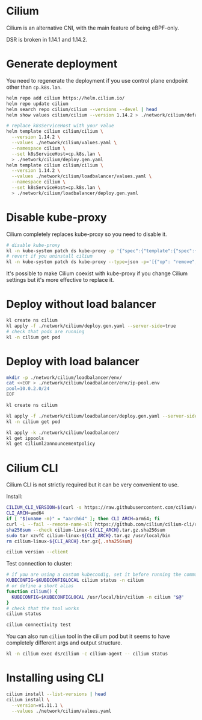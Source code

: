 
# Cilium

Cilium is an alternative CNI, with the main feature of being eBPF-only.

DSR is broken in 1.14.1 and 1.14.2.

# Generate deployment

You need to regenerate the deployment if you use control plane endpoint other than `cp.k8s.lan`.

```bash
helm repo add cilium https://helm.cilium.io/
helm repo update cilium
helm search repo cilium/cilium --versions --devel | head
helm show values cilium/cilium --version 1.14.2 > ./network/cilium/default-values.yaml

# replace k8sServiceHost with your value
helm template cilium cilium/cilium \
  --version 1.14.2 \
  --values ./network/cilium/values.yaml \
  --namespace cilium \
  --set k8sServiceHost=cp.k8s.lan \
  > ./network/cilium/deploy.gen.yaml
helm template cilium cilium/cilium \
  --version 1.14.2 \
  --values ./network/cilium/loadbalancer/values.yaml \
  --namespace cilium \
  --set k8sServiceHost=cp.k8s.lan \
  > ./network/cilium/loadbalancer/deploy.gen.yaml
```

# Disable kube-proxy

Cilium completely replaces kube-proxy so you need to disable it.

```bash
# disable kube-proxy
kl -n kube-system patch ds kube-proxy -p '{"spec":{"template":{"spec":{"nodeSelector":{"non-cilium": "true"}}}}}'
# revert if you uninstall cilium
kl -n kube-system patch ds kube-proxy --type=json -p='[{"op": "remove", "path": "/spec/template/spec/nodeSelector/non-cilium"}]'
```

It's possible to make Cilium coexist with kube-proxy
if you change Cilium settings but it's more effective to replace it.

# Deploy without load balancer

```bash
kl create ns cilium
kl apply -f ./network/cilium/deploy.gen.yaml --server-side=true
# check that pods are running
kl -n cilium get pod
```

# Deploy with load balancer

```bash
mkdir -p ./network/cilium/loadbalancer/env/
cat <<EOF > ./network/cilium/loadbalancer/env/ip-pool.env
pool=10.0.2.0/24
EOF
```

```bash
kl create ns cilium

kl apply -f ./network/cilium/loadbalancer/deploy.gen.yaml --server-side=true
kl -n cilium get pod

kl apply -k ./network/cilium/loadbalancer/
kl get ippools
kl get ciliuml2announcementpolicy
```

# Cilium CLI

Cilium CLI is not strictly required but it can be very convenient to use.

Install:

```bash
CILIUM_CLI_VERSION=$(curl -s https://raw.githubusercontent.com/cilium/cilium-cli/main/stable.txt)
CLI_ARCH=amd64
if [ "$(uname -m)" = "aarch64" ]; then CLI_ARCH=arm64; fi
curl -L --fail --remote-name-all https://github.com/cilium/cilium-cli/releases/download/${CILIUM_CLI_VERSION}/cilium-linux-${CLI_ARCH}.tar.gz{,.sha256sum}
sha256sum --check cilium-linux-${CLI_ARCH}.tar.gz.sha256sum
sudo tar xzvfC cilium-linux-${CLI_ARCH}.tar.gz /usr/local/bin
rm cilium-linux-${CLI_ARCH}.tar.gz{,.sha256sum}

cilium version --client
```

Test connection to cluster:

```bash
# if you are using a custom kubecondig, set it before running the command
KUBECONFIG=$KUBECONFIGLOCAL cilium status -n cilium
# or define a short alias
function cilium() {
  KUBECONFIG=$KUBECONFIGLOCAL /usr/local/bin/cilium -n cilium "$@"
}
# check that the tool works
cilium status

cilium connectivity test
```

You can also run `cilium` tool in the cilium pod
but it seems to have completely different args and output structure.

```bash
kl -n cilium exec ds/cilium -c cilium-agent -- cilium status
```

# Installing using CLI

```bash
cilium install --list-versions | head
cilium install \
  --version=v1.11.1 \
  --values ./network/cilium/values.yaml
```
